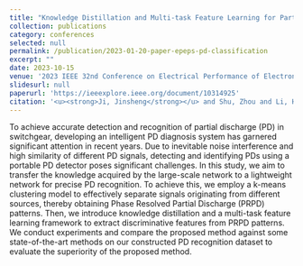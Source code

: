 ```yaml
---
title: "Knowledge Distillation and Multi-task Feature Learning for Partial Discharge Recognition"
collection: publications
category: conferences
selected: null
permalink: /publication/2023-01-20-paper-epeps-pd-classification
excerpt: ""
date: 2023-10-15
venue: '2023 IEEE 32nd Conference on Electrical Performance of Electronic Packaging and Systems (EPEPS)'
slidesurl: null
paperurl: 'https://ieeexplore.ieee.org/document/10314925'
citation: '<u><strong>Ji, Jinsheng</strong></u> and Shu, Zhou and Li, Hongqun and Lai, Kai Xian and Zheng, Yuanjin and Jiang, Xudong, "Knowledge Distillation and Multi-task Feature Learning for Partial Discharge Recognition," 2023 IEEE 32nd Conference on Electrical Performance of Electronic Packaging and Systems (EPEPS), Milpitas, CA, USA, 2023, pp. 1-3, doi: 10.1109/EPEPS58208.2023.10314925.'
---
```

To achieve accurate detection and recognition of partial discharge (PD) in switchgear, developing an intelligent PD diagnosis system has garnered significant attention in recent years. Due to inevitable noise interference and high similarity of different PD signals, detecting and identifying PDs using a portable PD detector poses significant challenges. In this study, we aim to transfer the knowledge acquired by the large-scale network to a lightweight network for precise PD recognition. To achieve this, we employ a k-means clustering model to effectively separate signals originating from different sources, thereby obtaining Phase Resolved Partial Discharge (PRPD) patterns. Then, we introduce knowledge distillation and a multi-task feature learning framework to extract discriminative features from PRPD patterns. We conduct experiments and compare the proposed method against some state-of-the-art methods on our constructed PD recognition dataset to evaluate the superiority of the proposed method.
